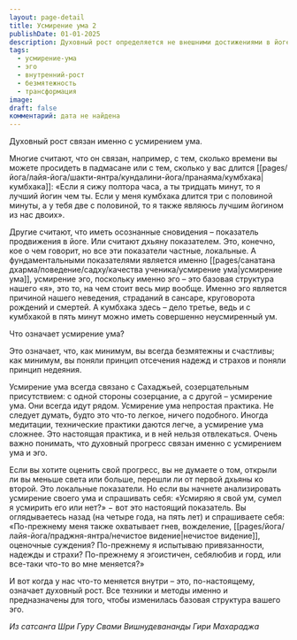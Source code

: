 ```yaml
---
layout: page-detail
title: Усмирение ума 2
publishDate: 01-01-2025
description: Духовный рост определяется не внешними достижениями в йоге, а степенью усмирения ума и эго. Настоящий прогресс - это внутренняя безмятежность, отсутствие привязанностей, страхов, гнева и гордыни. Все техники и практики нужны для трансформации эго и ума, а не для рекордов. Оценивайте свой путь по внутренним изменениям, а не по внешним показателям
tags:
  - усмирение-ума
  - эго
  - внутренний-рост
  - безмятежность
  - трансформация
image: 
draft: false
комментарий: дата не найдена
---
```


Духовный рост связан именно с усмирением ума. 

Многие считают, что он связан, например, с тем, сколько времени вы можете просидеть в падмасане или с тем, сколько у вас длится [[pages/йога/лайя-йога/шакти-янтра/кундалини-йога/пранаяма/кумбхака|кумбхака]]: «Если я сижу полтора часа, а ты тридцать минут, то я лучший йогин чем ты. Если у меня кумбхака длится три с половиной минуты, а у тебя две с половиной, то я также являюсь лучшим йогином из нас двоих». 

Другие считают, что иметь осознанные сновидения – показатель продвижения в йоге. Или считают дхьяну показателем. Это, конечно, кое о чем говорит, но все эти показатели частные, локальные. А фундаментальными показателями является именно [[pages/санатана дхарма/поведение/садху/качества ученика/усмирение ума|усмирение ума]], усмирение эго, поскольку именно эго – это базовая структура нашего «я», это то, на чем стоит весь мир вообще. Именно эго является причиной нашего неведения, страданий в сансаре, круговорота рождений и смертей. А кумбхака здесь – дело третье, ведь и с кумбхакой в пять минут можно иметь совершенно неусмиренный ум. 

Что означает усмирение ума?

Это означает, что, как минимум, вы всегда безмятежны и счастливы; как минимум, вы поняли принцип отсечения надежд и страхов и поняли принцип недеяния. 

Усмирение ума всегда связано с Сахаджьей, созерцательным присутствием: с одной стороны созерцание, а с другой – усмирение ума. Они всегда идут рядом. Усмирение ума непростая практика. Не следует думать, будто это что-то легкое, ничего подобного. Иногда медитации, технические практики даются легче, а усмирение ума сложнее. Это настоящая практика, и в ней нельзя отвлекаться. Очень важно понимать, что духовный прогресс связан именно с усмирением ума и эго.

Если вы хотите оценить свой прогресс, вы не думаете о том, открыли ли вы меньше света или больше, перешли ли от первой дхьяны ко второй. Это локальные показатели. Но если вы начнете анализировать усмирение своего ума и спрашивать себя: «Усмиряю я свой ум, сумел я усмирить его или нет?» − вот это настоящий показатель. Вы оглядываетесь назад (на четыре года, на пять лет) и спрашиваете себя: «По-прежнему меня также охватывает гнев, вожделение, [[pages/йога/лайя-йога/праджня-янтра/нечистое видение|нечистое видение]], оценочные суждения? По-прежнему я испытываю привязанности, надежды и страхи? По-прежнему я эгоистичен, себялюбив и горд, или все-таки что-то во мне меняется?»

И вот когда у нас что-то меняется внутри – это, по-настоящему, означает духовный рост. Все техники и методы именно и предназначены для того, чтобы изменилась базовая структура вашего эго.

*Из сатсанга Шри Гуру Свами Вишнудевананды Гири Махараджа*
